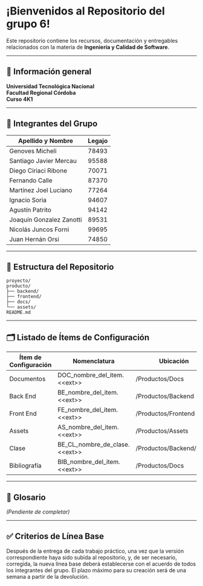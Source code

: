 # ¡Bienvenidos al Repositorio del grupo 6!

Este repositorio contiene los recursos, documentación y entregables relacionados con la materia de **Ingeniería y Calidad de Software**.

---

## 🏫 Información general
**Universidad Tecnológica Nacional**  
**Facultad Regional Córdoba**  
**Curso 4K1** 
  

---

## 📌 Integrantes del Grupo

| Apellido y Nombre            | Legajo |
|------------------------------|--------|
| Genoves Micheli              | 78493  |
| Santiago Javier Mercau       | 95588  |
| Diego Ciriaci Ribone         | 70071  |
| Fernando Calle               | 87370  |
| Martínez Joel Luciano        | 77264  |
| Ignacio Soria                | 94607  |
| Agustín Patrito             | 94142  |
| Joaquín Gonzalez Zanotti     | 89531  |
| Nicolás Juncos Forni         | 99695  |
| Juan Hernán Orsi             | 74850  |


---

## 📂 Estructura del Repositorio

```
proyecto/
producto/
├── backend/
├── frontend/
├── docs/
└── assets/
README.md
```

---

## 🗂️ Listado de Ítems de Configuración
| Ítem de Configuración | Nomenclatura | Ubicación | Descripción breve |
|-----------------------|--------------|-----------|-------------------|
| Documentos            | DOC_nombre_del_item.&lt;&lt;ext&gt;&gt; | /Productos/Docs     | Documentos generales |
| Back End              | BE_nombre_del_item.&lt;&lt;ext&gt;&gt; | /Productos/Backend  | Documentos de backend |
| Front End             | FE_nombre_del_item.&lt;&lt;ext&gt;&gt; | /Productos/Frontend | Documentos de frontend |
| Assets                | AS_nombre_del_item.&lt;&lt;ext&gt;&gt; | /Productos/Assets   | Recursos visuales |
| Clase                 | BE_CL_nombre_de_clase.&lt;&lt;ext&gt;&gt; | /Productos/Backend/Clase | Archivos de clase |
| Bibliografía          | BIB_nombre_del_item.&lt;&lt;ext&gt;&gt; | /Productos/Docs     | Archivos de bibliografía |


---

## 📖 Glosario
*(Pendiente de completar)*

---

## ✅ Criterios de Línea Base
Después de la entrega de cada trabajo práctico, una vez que la versión correspondiente haya sido subida al repositorio, y, de ser necesario, corregida, la nueva línea base deberá establecerse con el acuerdo de todos los integrantes del grupo. El plazo máximo para su creación será de una semana a partir de la devolución.
